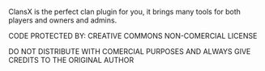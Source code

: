 ClansX is the perfect clan plugin for you, 
it brings many tools for both players and 
owners and admins. 


CODE PROTECTED BY:
CREATIVE COMMONS NON-COMERCIAL LICENSE

DO NOT DISTRIBUTE WITH COMERCIAL PURPOSES AND ALWAYS GIVE CREDITS TO THE ORIGINAL AUTHOR
